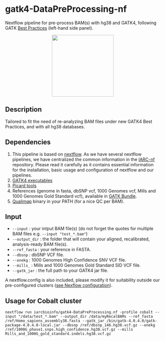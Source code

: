 # gatk4-DataPreProcessing-nf
Nextflow pipeline for pre-process BAM(s) with hg38 and GATK4, following GATK [Best Practices](https://software.broadinstitute.org/gatk/best-practices/workflow?id=11145) (left-hand side panel).

<center><img src="https://us.v-cdn.net/5019796/uploads/editor/3o/dznasg7toiq1.png" width="200" /></center>


## Description

Tailored to fit the need of re-analyzing BAM files under new GATK4 Best Practices, and with all hg38 databases.

## Dependencies 

1. This pipeline is based on [nextflow](https://www.nextflow.io). As we have several nextflow pipelines, we have centralized the common information in the [IARC-nf](https://github.com/IARCbioinfo/IARC-nf) repository. Please read it carefully as it contains essential information for the installation, basic usage and configuration of nextflow and our pipelines.
2. [GATK4 executables](https://software.broadinstitute.org/gatk/download/)
3. [Picard tools](https://broadinstitute.github.io/picard/)
4. References (genome in fasta, dbSNP vcf, 1000 Genomes vcf, Mills and 1000 Genomes Gold Standard vcf), available in [GATK Bundle](https://software.broadinstitute.org/gatk/download/bundle).
5. [Qualimap](http://qualimap.bioinfo.cipf.es/) binary in your PATH (for a nice QC per BAM).

## Input

- `--input` : your intput BAM file(s) (do not forget the quotes for multiple BAM files e.g. `--input "test_*.bam"`)
- `--output_dir` : the folder that will contain your aligned, recalibrated, analysis-ready BAM file(s).
- `--ref_fasta` : your reference in FASTA. 
- `--dbsnp` : dbSNP VCF file. 
- `--onekg` : 1000 Genomes High Confidence SNV VCF file. 
- `--mills_` : Mills and 1000 Genomes Gold Standard SID VCF file. 
- `--gatk_jar` : the full path to your GATK4 jar file.

A nextflow.config is also included, please modify it for suitability outside our pre-configured clusters ([see Nexflow configuration](https://www.nextflow.io/docs/latest/config.html#configuration-file)).

## Usage for Cobalt cluster
```
nextflow run iarcbioinfo/gatk4-DataPreProcessing.nf -profile cobalt --input "/data/test_*.bam" --output_dir /data/myRecalBAMs --ref_fasta /ref/Homo_sapiens_assembly38.fasta --gatk_jar /bin/gatk-4.0.4.0/gatk-package-4.0.4.0-local.jar --dbsnp /ref/dbsnp_146.hg38.vcf.gz --onekg /ref/1000G_phase1.snps.high_confidence.hg38.vcf.gz --mills Mills_and_1000G_gold_standard.indels.hg38.vcf.gz
```

